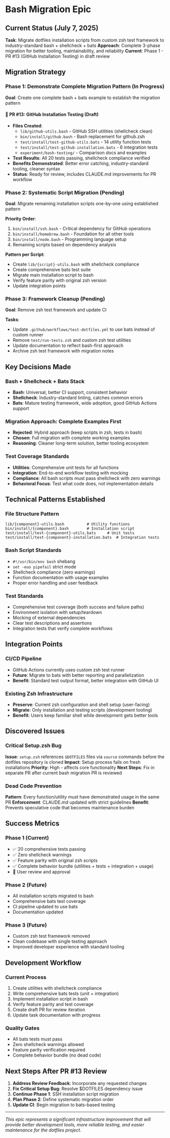 # Bash Migration Epic

## Current Status (July 7, 2025)

**Task**: Migrate dotfiles installation scripts from custom zsh test framework to industry-standard bash + shellcheck + bats
**Approach**: Complete 3-phase migration for better tooling, maintainability, and reliability
**Current**: Phase 1 - PR #13 (GitHub Installation Testing) in draft review

## Migration Strategy

### Phase 1: Demonstrate Complete Migration Pattern (In Progress)
**Goal**: Create one complete bash + bats example to establish the migration pattern

#### 🔄 PR #13: GitHub Installation Testing (Draft)
- **Files Created**:
  - `lib/github-utils.bash` - GitHub SSH utilities (shellcheck clean)
  - `bin/install/github.bash` - Bash replacement for github.zsh
  - `test/install/test-github-utils.bats` - 14 utility function tests
  - `test/install/test-github-installation.bats` - 6 integration tests
  - `experiment/bash-testing/` - Comparison docs and examples
- **Test Results**: All 20 tests passing, shellcheck compliance verified
- **Benefits Demonstrated**: Better error catching, industry-standard tooling, cleaner syntax
- **Status**: Ready for review, includes CLAUDE.md improvements for PR workflow

### Phase 2: Systematic Script Migration (Pending)
**Goal**: Migrate remaining installation scripts one-by-one using established pattern

**Priority Order**:
1. `bin/install/ssh.bash` - Critical dependency for GitHub operations
2. `bin/install/homebrew.bash` - Foundation for all other tools
3. `bin/install/node.bash` - Programming language setup
4. Remaining scripts based on dependency analysis

**Pattern per Script**:
- Create `lib/{script}-utils.bash` with shellcheck compliance
- Create comprehensive bats test suite
- Migrate main installation script to bash
- Verify feature parity with original zsh version
- Update integration points

### Phase 3: Framework Cleanup (Pending)
**Goal**: Remove zsh test framework and update CI

**Tasks**:
- Update `.github/workflows/test-dotfiles.yml` to use bats instead of custom runner
- Remove `test/run-tests.zsh` and custom zsh test utilities
- Update documentation to reflect bash-first approach
- Archive zsh test framework with migration notes

## Key Decisions Made

### Bash + Shellcheck + Bats Stack
- **Bash**: Universal, better CI support, consistent behavior
- **Shellcheck**: Industry-standard linting, catches common errors
- **Bats**: Mature testing framework, wide adoption, good GitHub Actions support

### Migration Approach: Complete Examples First
- **Rejected**: Hybrid approach (keep scripts in zsh, tests in bash)
- **Chosen**: Full migration with complete working examples
- **Reasoning**: Cleaner long-term solution, better tooling ecosystem

### Test Coverage Standards
- **Utilities**: Comprehensive unit tests for all functions
- **Integration**: End-to-end workflow testing with mocking
- **Compliance**: All bash scripts must pass shellcheck with zero warnings
- **Behavioral Focus**: Test what code does, not implementation details

## Technical Patterns Established

### File Structure Pattern
```
lib/{component}-utils.bash          # Utility functions
bin/install/{component}.bash        # Installation script  
test/install/test-{component}-utils.bats     # Unit tests
test/install/test-{component}-installation.bats  # Integration tests
```

### Bash Script Standards
- `#!/usr/bin/env bash` shebang
- `set -euo pipefail` strict mode
- Shellcheck compliance (zero warnings)
- Function documentation with usage examples
- Proper error handling and user feedback

### Test Standards
- Comprehensive test coverage (both success and failure paths)
- Environment isolation with setup/teardown
- Mocking of external dependencies
- Clear test descriptions and assertions
- Integration tests that verify complete workflows

## Integration Points

### CI/CD Pipeline
- GitHub Actions currently uses custom zsh test runner
- **Future**: Migrate to bats with better reporting and parallelization
- **Benefit**: Standard test output format, better integration with GitHub UI

### Existing Zsh Infrastructure
- **Preserve**: Current zsh configuration and shell setup (user-facing)
- **Migrate**: Only installation and testing scripts (development tooling)
- **Benefit**: Users keep familiar shell while development gets better tools

## Discovered Issues

### Critical Setup.zsh Bug
**Issue**: `setup.zsh` references `$DOTFILES` files via `source` commands before the dotfiles repository is cloned
**Impact**: Setup process fails on fresh installations
**Priority**: High - affects core functionality
**Next Steps**: Fix in separate PR after current bash migration PR is reviewed

### Dead Code Prevention
**Pattern**: Every function/utility must have demonstrated usage in the same PR
**Enforcement**: CLAUDE.md updated with strict guidelines
**Benefit**: Prevents speculative code that becomes maintenance burden

## Success Metrics

### Phase 1 (Current)
- ✅ 20 comprehensive tests passing
- ✅ Zero shellcheck warnings
- ✅ Feature parity with original zsh scripts
- ✅ Complete behavior bundle (utilities + tests + integration + usage)
- 🔄 User review and approval

### Phase 2 (Future)
- All installation scripts migrated to bash
- Comprehensive bats test coverage
- CI pipeline updated to use bats
- Documentation updated

### Phase 3 (Future)
- Custom zsh test framework removed
- Clean codebase with single testing approach
- Improved developer experience with standard tooling

## Development Workflow

### Current Process
1. Create utilities with shellcheck compliance
2. Write comprehensive bats tests (unit + integration)
3. Implement installation script in bash
4. Verify feature parity and test coverage
5. Create draft PR for review iteration
6. Update task documentation with progress

### Quality Gates
- All bats tests must pass
- Zero shellcheck warnings allowed
- Feature parity verification required
- Complete behavior bundle (no dead code)

## Next Steps After PR #13 Review

1. **Address Review Feedback**: Incorporate any requested changes
2. **Fix Critical Setup Bug**: Resolve $DOTFILES dependency issue  
3. **Continue Phase 1**: SSH installation script migration
4. **Plan Phase 2**: Define systematic migration order
5. **Update CI**: Begin migration to bats-based testing

---

*This epic represents a significant infrastructure improvement that will provide better development tools, more reliable testing, and easier maintenance for the dotfiles project.*